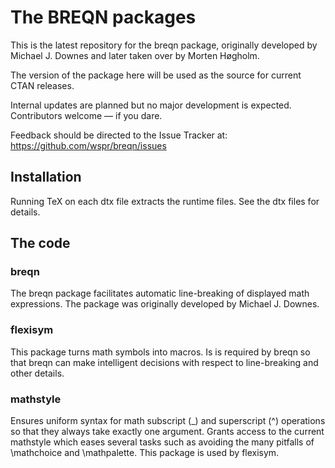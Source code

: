 # The BREQN packages

This is the latest repository for the breqn package, originally developed by Michael J. Downes and later taken over by Morten Høgholm.

The version of the package here will be used as the source for current CTAN releases.

Internal updates are planned but no major development is expected. Contributors welcome — if you dare.

Feedback should be directed to the Issue Tracker at:
  <https://github.com/wspr/breqn/issues>

## Installation

Running TeX on each dtx file extracts the runtime files. See the dtx
files for details.

## The code

### breqn

The breqn package facilitates automatic line-breaking of displayed
math expressions. The package was originally developed by Michael
J. Downes.

### flexisym

This package turns math symbols into macros.
Is is required by breqn so that breqn can make intelligent decisions
with respect to line-breaking and other details.

### mathstyle

Ensures uniform syntax for math subscript (_) and superscript (^)
operations so that they always take exactly one argument.
Grants access to the current mathstyle which eases several tasks such
as avoiding the many pitfalls of \mathchoice and \mathpalette.
This package is used by flexisym.

